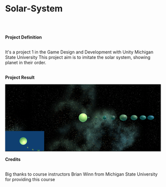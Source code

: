 # Solar-System
<br><br>

**Project Definition**<br><br>

It's a project 1 in the Game Design and Development with Unity Michigan State University
This project aim is to imitate the solar system, showing planet in their order.
<br><br>

**Project Result**

![alt text](https://github.com/driskimaulana/Solar-System/blob/main/Solar-System/ScreenShots/Solar%20System%20ScreenShots.png?raw=true)

**Credits**
<br><br>

Big thanks to course instructors Brian Winn from Michigan State University for providing this course
<br><br>
